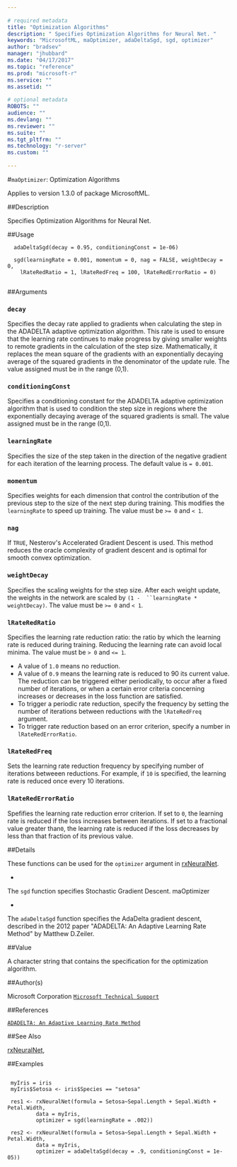 ```yaml
--- 
 
# required metadata 
title: "Optimization Algorithms" 
description: " Specifies Optimization Algorithms for Neural Net. " 
keywords: "MicrosoftML, maOptimizer, adaDeltaSgd, sgd, optimizer" 
author: "bradsev" 
manager: "jhubbard" 
ms.date: "04/17/2017" 
ms.topic: "reference" 
ms.prod: "microsoft-r" 
ms.service: "" 
ms.assetid: "" 
 
# optional metadata 
ROBOTS: "" 
audience: "" 
ms.devlang: "" 
ms.reviewer: "" 
ms.suite: "" 
ms.tgt_pltfrm: "" 
ms.technology: "r-server" 
ms.custom: "" 
 
--- 
```

 
 
 
 
 
 
 #`maOptimizer`: Optimization Algorithms

 Applies to version 1.3.0 of package MicrosoftML.
 
 ##Description
 
Specifies Optimization Algorithms for Neural Net.
 
 
 ##Usage

```   
  adaDeltaSgd(decay = 0.95, conditioningConst = 1e-06)
  
  sgd(learningRate = 0.001, momentum = 0, nag = FALSE, weightDecay = 0,
    lRateRedRatio = 1, lRateRedFreq = 100, lRateRedErrorRatio = 0)
 
```
 
 ##Arguments

   
  
 ### `decay`
 Specifies the decay rate applied to gradients when calculating the step in the ADADELTA adaptive optimization algorithm. This rate is used  to ensure that the learning rate continues to make progress by giving smaller weights to remote gradients in the calculation of the step size. Mathematically, it replaces the mean square of the gradients with an exponentially decaying  average of the squared gradients in the denominator of the update rule. The  value assigned must be in the range (0,1). 
  
  
  
 ### `conditioningConst`
 Specifies a conditioning constant for the ADADELTA  adaptive optimization algorithm that is used to condition the step size in   regions where the exponentially decaying average of the squared gradients  is small. The value assigned must be in the range (0,1). 
  
  
  
 ### `learningRate`
 Specifies the size of the step taken in the direction of the negative gradient for each iteration of the learning process.   The default value is `= 0.001`. 
  
  
  
 ### `momentum`
 Specifies weights for each dimension that control the contribution of the previous step to the size of the next step during  training. This modifies the `learningRate` to speed up training. The value must be `>= 0` and `< 1`. 
  
  
  
 ### `nag`
 If `TRUE`, Nesterov's Accelerated Gradient Descent is used.  This method reduces the oracle complexity of gradient descent and is optimal  for smooth convex optimization. 
  
  
  
 ### `weightDecay`
 Specifies the scaling weights for the step size. After  each weight update, the weights in the network are scaled by `(1 -  ``learningRate * weightDecay)`. The value must be `>= 0` and `< 1`. 
  
  
  
 ### `lRateRedRatio`
 Specifies the learning rate reduction ratio: the ratio by which the learning rate is reduced during training. Reducing the learning rate can avoid local minima. The value must be `> 0` and `<= 1`.    
*   A value of `1.0` means no reduction.   
*   A value of `0.9` means the learning rate is reduced to 90  its current value.  
 The reduction can be triggered either periodically, to occur after a fixed   number of iterations, or when a certain error criteria concerning increases  or decreases in the loss function are satisfied.    
*   To trigger a periodic rate reduction, specify the frequency  by setting the number of iterations between reductions with the  `lRateRedFreq` argument.   
*   To trigger rate reduction based on an error criterion, specify a number   in `lRateRedErrorRatio`. 
 
  
  
  
 ### `lRateRedFreq`
 Sets the learning rate reduction frequency by specifying  number of iterations betweeen reductions. For example, if `10` is  specified, the learning rate is reduced once every 10 iterations. 
  
  
  
 ### `lRateRedErrorRatio`
 Spefifies the learning rate reduction error criterion.  If set to `0`, the learning rate is reduced if the loss increases between iterations. If set to a fractional value greater than`0`, the learning rate is reduced if the loss decreases by less than that fraction of its previous value. 
  
 
 
 ##Details
 
These functions can be used for the `optimizer` argument in 
[rxNeuralNet](rxNeuralNet.md). 


* 
 The `sgd` function specifies Stochastic Gradient Descent. maOptimizer

* 
 The `adaDeltaSgd` function specifies the AdaDelta gradient 
descent, described in the 2012 paper "ADADELTA: An Adaptive Learning Rate 
Method" by Matthew D.Zeiler. 


 
 
 ##Value
 
A character string that contains the specification for the 
 optimization algorithm.
 
 ##Author(s)
 
Microsoft Corporation [`Microsoft Technical Support`](https://go.microsoft.com/fwlink/?LinkID=698556&clcid=0x409)

 
 
 ##References
 
[`ADADELTA: An Adaptive Learning Rate Method`](http://www.matthewzeiler.com/pubs/googleTR2012/googleTR2012.pdf)

 
 
 ##See Also
 
[rxNeuralNet](rxNeuralNet.md),
   
 ##Examples

 ```
   
  myIris = iris
  myIris$Setosa <- iris$Species == "setosa"
  
  res1 <- rxNeuralNet(formula = Setosa~Sepal.Length + Sepal.Width + Petal.Width,
          data = myIris, 
          optimizer = sgd(learningRate = .002))
      
  res2 <- rxNeuralNet(formula = Setosa~Sepal.Length + Sepal.Width + Petal.Width,
          data = myIris, 
          optimizer = adaDeltaSgd(decay = .9, conditioningConst = 1e-05))
 
```
 
 
